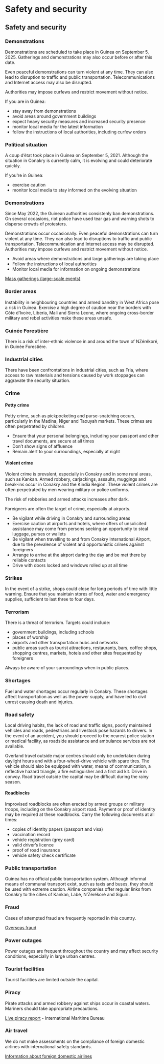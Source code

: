 # Safety and security

## Safety and security

### Demonstrations

Demonstrations are scheduled to take place in Guinea on September 5, 2025. Gatherings and demonstrations may also occur before or after this date.

Even peaceful demonstrations can turn violent at any time. They can also lead to disruption to traffic and public transportation. Telecommunications and Internet access may also be disrupted.

Authorities may impose curfews and restrict movement without notice.

If you are in Guinea:

* stay away from demonstrations
* avoid areas around government buildings
* expect heavy security measures and increased security presence
* monitor local media for the latest information
* follow the instructions of local authorities, including curfew orders

### Political situation

A coup d’état took place in Guinea on September 5, 2021. Although the situation in Conakry is currently calm, it is evolving and could deteriorate quickly.

If you're in Guinea:

* exercise caution
* monitor local media to stay informed on the evolving situation

### Demonstrations

Since May 2022, the Guinean authorities consistenly ban demonstrations. On several occasions, riot police have used tear gas and warning shots to disperse crowds of protesters.

Demonstrations occur occasionally. Even peaceful demonstrations can turn violent at any time. They can also lead to disruptions to traffic and public transportation. Telecommunication and Internet access may be disrupted. Authorities may impose curfews and restrict movement without notice.

* Avoid areas where demonstrations and large gatherings are taking place
* Follow the instructions of local authorities
* Monitor local media for information on ongoing demonstrations

[Mass gatherings (large-scale events)](https://travel.gc.ca/travelling/health-safety/mass-gatherings)

### Border areas

Instability in neighbouring countries and armed banditry in West Africa pose a risk in Guinea. Exercise a high degree of caution near the borders with Côte d’Ivoire, Liberia, Mali and Sierra Leone, where ongoing cross-border military and rebel activities make these areas unsafe.

### Guinée Forestière

There is a risk of inter-ethnic violence in and around the town of NZérékoré, in Guinée Forestière.

### Industrial cities

There have been confrontations in industrial cities, such as Fria, where access to raw materials and tensions caused by work stoppages can aggravate the security situation.

### Crime

#### Petty crime

Petty crime, such as pickpocketing and purse-snatching occurs, particularly in the Madina, Niger and Taouyah markets. These crimes are often perpetrated by children.

* Ensure that your personal belongings, including your passport and other travel documents, are secure at all times
* Don’t show signs of affluence
* Remain alert to your surroundings, especially at night

#### Violent crime

Violent crime is prevalent, especially in Conakry and in some rural areas, such as Kankan. Armed robbery, carjackings, assaults, muggings and break-ins occur in Conakry and the Kindia Region. These violent crimes are often perpetrated by men wearing military or police uniforms.

The risk of robberies and armed attacks increases after dark.

Foreigners are often the target of crime, especially at airports.

* Be vigilant while driving in Conakry and surrounding areas
* Exercise caution at airports and hotels, where offers of unsolicited assistance may come from persons seeking an opportunity to steal luggage, purses or wallets
* Be vigilant when travelling to and from Conakry International Airport, due to the prevalence of violent and opportunistic crimes against foreigners
* Arrange to arrive at the airport during the day and be met there by reliable contacts
* Drive with doors locked and windows rolled up at all time

### Strikes

In the event of a strike, shops could close for long periods of time with little warning. Ensure that you maintain stores of food, water and emergency supplies, sufficient to last three to four days.

### Terrorism

There is a threat of terrorism. Targets could include:

* government buildings, including schools
* places of worship
* airports and other transportation hubs and networks
* public areas such as tourist attractions, restaurants, bars, coffee shops, shopping centres, markets, hotels and other sites frequented by foreigners

Always be aware of your surroundings when in public places.

### Shortages

Fuel and water shortages occur regularly in Conakry. These shortages affect transportation as well as the power supply, and have led to civil unrest causing death and injuries.

### Road safety

Local driving habits, the lack of road and traffic signs, poorly maintained vehicles and roads, pedestrians and livestock pose hazards to drivers. In the event of an accident, you should proceed to the nearest police station or medical facility, as roadside assistance and ambulance services are not available.

Overland travel outside major centres should only be undertaken during daylight hours and with a four-wheel-drive vehicle with spare tires. The vehicle should also be equipped with water, means of communication, a reflective hazard triangle, a fire extinguisher and a first aid kit. Drive in convoy. Road travel outside the capital may be difficult during the rainy season.

#### Roadblocks

Improvised roadblocks are often erected by armed groups or military troops, including on the Conakry airport road. Payment or proof of identity may be required at these roadblocks. Carry the following documents at all times:

* copies of identity papers (passport and visa)
* vaccination record
* vehicle registration (grey card)
* valid driver’s licence
* proof of road insurance
* vehicle safety check certificate

### Public transportation

Guinea has no official public transportation system. Although informal means of communal transport exist, such as taxis and buses, they should be used with extreme caution. Airline companies offer regular links from Conakry to the cities of Kankan, Labé, N’Zérékoré and Siguiri.

### Fraud

Cases of attempted fraud are frequently reported in this country.

[Overseas fraud](https://travel.gc.ca/travelling/health-safety/overseas-fraud)

### Power outages

Power outages are frequent throughout the country and may affect security conditions, especially in large urban centres.

### Tourist facilities

Tourist facilities are limited outside the capital.

### Piracy

Pirate attacks and armed robbery against ships occur in coastal waters. Mariners should take appropriate precautions.

[Live piracy report](https://icc-ccs.org/index.php/piracy-reporting-centre) - International Maritime Bureau

### Air travel

We do not make assessments on the compliance of foreign domestic airlines with international safety standards.

[Information about foreign domestic airlines](https://travel.gc.ca/air/in-flight-safety#other)